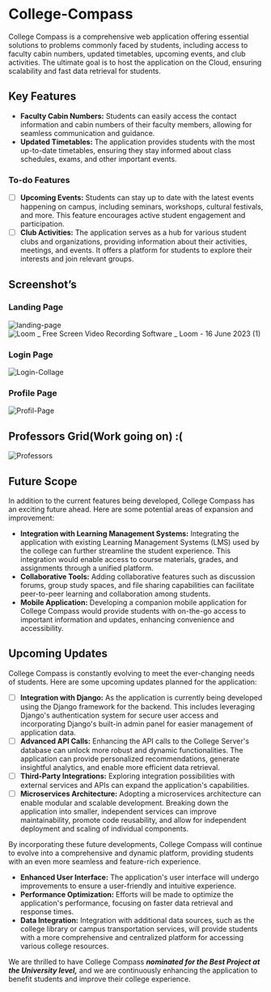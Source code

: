 # College-Compass
College Compass is a comprehensive web application offering essential solutions to problems commonly faced by students, including access to faculty cabin numbers, updated timetables, upcoming events, and club activities. The ultimate goal is to host the application on the Cloud, ensuring scalability and fast data retrieval for students.

## **Key Features**

- **Faculty Cabin Numbers:** Students can easily access the contact information and cabin numbers of their faculty members, allowing for seamless communication and guidance.
- **Updated Timetables:** The application provides students with the most up-to-date timetables, ensuring they stay informed about class schedules, exams, and other important events.

### To-do Features

- [ ]  **Upcoming Events:** Students can stay up to date with the latest events happening on campus, including seminars, workshops, cultural festivals, and more. This feature encourages active student engagement and participation.
- [ ]  **Club Activities:** The application serves as a hub for various student clubs and organizations, providing information about their activities, meetings, and events. It offers a platform for students to explore their interests and join relevant groups.

## Screenshot’s
### Landing Page
![landing-page](https://github.com/Monil-Karia/College-Compass/assets/90109071/d1d47baa-ff56-451b-b309-2fe8372db249)
![Loom _ Free Screen  Video Recording Software _ Loom - 16 June 2023 (1)](https://github.com/Monil-Karia/College-Compass/assets/90109071/f76c4df7-1277-46b5-ae9e-936275d057f5)

### Login Page
![Login-Collage](https://github.com/Monil-Karia/College-Compass/assets/90109071/bc2087c2-fbcd-43b1-8a4a-8df1993aec7a)

### Profile Page
![Profil-Page](https://github.com/minuszero-01/College-Compass/blob/2f1fd8411022ef538811dcf8b515f640b2b878e4/Screenshots/Student_info_1.png)

## Professors Grid(Work going on) :(
![Professors](https://github.com/Monil-Karia/College-Compass/assets/90109071/31c922a7-2670-4a98-a82a-4c05a5bde87a)

## **Future Scope**

In addition to the current features being developed, College Compass has an exciting future ahead. Here are some potential areas of expansion and improvement:

- **Integration with Learning Management Systems:** Integrating the application with existing Learning Management Systems (LMS) used by the college can further streamline the student experience. This integration would enable access to course materials, grades, and assignments through a unified platform.
- **Collaborative Tools:** Adding collaborative features such as discussion forums, group study spaces, and file sharing capabilities can facilitate peer-to-peer learning and collaboration among students.
- **Mobile Application:** Developing a companion mobile application for College Compass would provide students with on-the-go access to important information and updates, enhancing convenience and accessibility.

## **Upcoming Updates**

College Compass is constantly evolving to meet the ever-changing needs of students. Here are some upcoming updates planned for the application:

- [ ]  **Integration with Django:** As the application is currently being developed using the Django framework for the backend. This includes leveraging Django's authentication system for secure user access and incorporating Django's built-in admin panel for easier management of application data.
- [ ]  **Advanced API Calls:** Enhancing the API calls to the College Server's database can unlock more robust and dynamic functionalities. The application can provide personalized recommendations, generate insightful analytics, and enable more efficient data retrieval.
- [ ]  **Third-Party Integrations:** Exploring integration possibilities with external services and APIs can expand the application's capabilities.
- [ ]  **Microservices Architecture:** Adopting a microservices architecture can enable modular and scalable development. Breaking down the application into smaller, independent services can improve maintainability, promote code reusability, and allow for independent deployment and scaling of individual components.

By incorporating these future developments, College Compass will continue to evolve into a comprehensive and dynamic platform, providing students with an even more seamless and feature-rich experience.

- **Enhanced User Interface:** The application's user interface will undergo improvements to ensure a user-friendly and intuitive experience.
- **Performance Optimization:** Efforts will be made to optimize the application's performance, focusing on faster data retrieval and response times.
- **Data Integration:** Integration with additional data sources, such as the college library or campus transportation services, will provide students with a more comprehensive and centralized platform for accessing various college resources.

We are thrilled to have College Compass ***nominated for the Best Project at the University level,*** and we are continuously enhancing the application to benefit students and improve their college experience.
